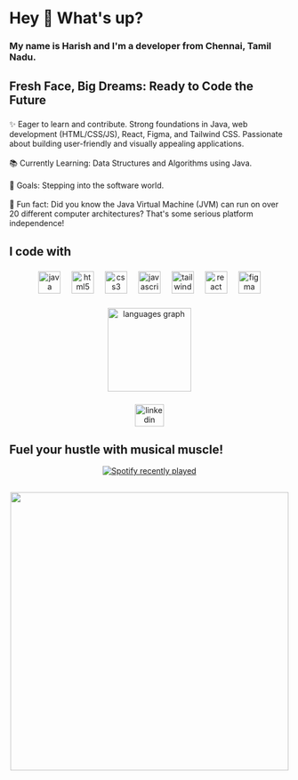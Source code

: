 <h1 align="left">Hey 👋 What's up?</h1>

###

<h3 align="left">My name is Harish and I'm a developer from Chennai, Tamil Nadu.</h3>

###

<h2 align="left">Fresh Face, Big Dreams: Ready to Code the Future</h2>

###

<p align="left">✨ Eager to learn and contribute. Strong foundations in Java, web development (HTML/CSS/JS), React, Figma, and Tailwind CSS. Passionate about building user-friendly and visually appealing applications.<br><br>📚 Currently Learning: Data Structures and Algorithms using Java.<br><br>🎯 Goals: Stepping into the software world.<br><br>🎲 Fun fact: Did you know the Java Virtual Machine (JVM) can run on over 20 different computer architectures? That's some serious platform independence!</p>

###

<h2 align="left">I code with</h2>

###

<div align="center">
  <img src="https://cdn.jsdelivr.net/gh/devicons/devicon/icons/java/java-original.svg" height="40" alt="java logo"  />
  <img width="12" />
  <img src="https://cdn.jsdelivr.net/gh/devicons/devicon/icons/html5/html5-original.svg" height="40" alt="html5 logo"  />
  <img width="12" />
  <img src="https://cdn.jsdelivr.net/gh/devicons/devicon/icons/css3/css3-original.svg" height="40" alt="css3 logo"  />
  <img width="12" />
  <img src="https://cdn.jsdelivr.net/gh/devicons/devicon/icons/javascript/javascript-original.svg" height="40" alt="javascript logo"  />
  <img width="12" />
  <img src="https://cdn.jsdelivr.net/gh/devicons/devicon/icons/tailwindcss/tailwindcss-original-wordmark.svg" height="40" alt="tailwindcss logo"  />
  <img width="12" />
  <img src="https://cdn.jsdelivr.net/gh/devicons/devicon/icons/react/react-original.svg" height="40" alt="react logo"  />
  <img width="12" />
  <img src="https://cdn.jsdelivr.net/gh/devicons/devicon/icons/figma/figma-original.svg" height="40" alt="figma logo"  />
</div>

###


<div align="center">
  <img src="https://github-readme-stats.vercel.app/api/top-langs?username=harish379&locale=en&hide_title=false&layout=compact&card_width=320&langs_count=6&theme=github_dark&hide_border=false&order=2&custom_title=Most%20Languages%20Used" height="150" alt="languages graph"  />
</div>

###

<div align="center">
  <a href="https://www.linkedin.com/in/harish379" target="_blank">
    <img src="https://raw.githubusercontent.com/maurodesouza/profile-readme-generator/master/src/assets/icons/social/linkedin/default.svg" width="52" height="40" alt="linkedin logo"  />
  </a>
</div>

###

<h2 align="left">Fuel your hustle with musical muscle!</h2>

<div align="center">
  <a href="https://open.spotify.com/user/313bq3ab23w4mm2lzqnrso3zhw2e">
    <img src="https://spotify-recently-played-readme.vercel.app/api?user=313bq3ab23w4mm2lzqnrso3zhw2e&count=1" alt="Spotify recently played"  />
  </a>
</div>

<h2></h2>

<div align="center">
<img src="https://github.com/Anmol-Baranwal/Cool-GIFs-For-GitHub/assets/74038190/ff1b5f32-9420-4dde-b2b9-ed2c0aa17459" width="500">
</div>

###
